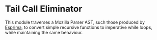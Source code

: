 Tail Call Eliminator
====================

This module traverses a Mozilla Parser AST, such those produced by [Esprima](http://esprima.org/), to convert simple recursive functions to imperative while loops, while maintaining the same behaviour. 